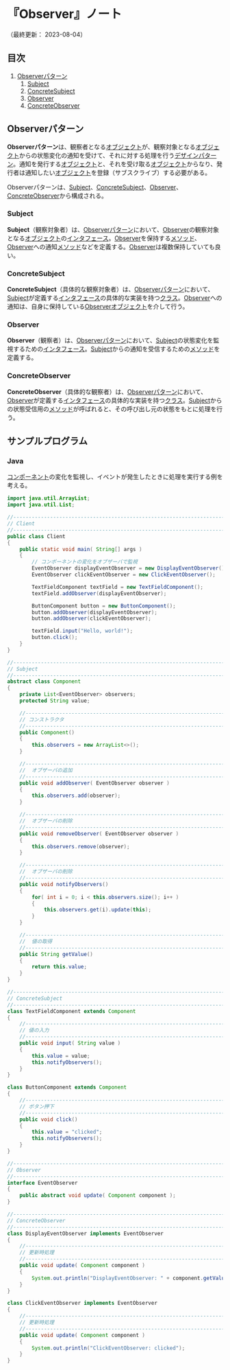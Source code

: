 # 『Observer』ノート

（最終更新： 2023-08-04）


## 目次

1. [Observerパターン](#observerパターン)
	1. [Subject](#subject)
	1. [ConcreteSubject](#concretesubject)
	1. [Observer](#observer)
	1. [ConcreteObserver](#concreteobserver)


## Observerパターン

**Observerパターン**は、観察者となる[オブジェクト](../../../../programming/_/chapters/object_oriented.md#オブジェクト)が、観察対象となる[オブジェクト](../../../../programming/_/chapters/object_oriented.md#オブジェクト)からの状態変化の通知を受けて、それに対する処理を行う[デザインパターン](./design_pattern.md#デザインパターン)。通知を発行する[オブジェクト](../../../../programming/_/chapters/object_oriented.md#オブジェクト)と、それを受け取る[オブジェクト](../../../../programming/_/chapters/object_oriented.md#オブジェクト)からなり、発行者は通知したい[オブジェクト](../../../../programming/_/chapters/object_oriented.md#オブジェクト)を登録（サブスクライブ）する必要がある。

Observerパターンは、[Subject](#subject)、[ConcreteSubject](#concretesubject)、[Observer](#observer)、[ConcreteObserver](#concreteobserver)から構成される。

### Subject

**Subject**（観察対象者）は、[Observerパターン](#observerパターン)において、[Observer](#observer)の観察対象となる[オブジェクト](../../../../programming/_/chapters/object_oriented.md#オブジェクト)の[インタフェース](../../../../programming/_/chapters/object_oriented.md#インタフェース)。[Observer](#observer)を保持する[メソッド](../../../../programming/_/chapters/object_oriented.md#メソッド)、[Observer](#observer)への通知[メソッド](../../../../programming/_/chapters/object_oriented.md#メソッド)などを定義する。[Observer](#observer)は複数保持していても良い。

### ConcreteSubject

**ConcreteSubject**（具体的な観察対象者）は、[Observerパターン](#observerパターン)において、[Subject](#subject)が定義する[インタフェース](../../../../programming/_/chapters/object_oriented.md#インタフェース)の具体的な実装を持つ[クラス](../../../../programming/_/chapters/object_oriented.md#クラス)。[Observer](#observer)への通知は、自身に保持している[Observer](#observer)[オブジェクト](../../../../programming/_/chapters/object_oriented.md#オブジェクト)を介して行う。

### Observer

**Observer**（観察者）は、[Observerパターン](#observerパターン)において、[Subject](#subject)の状態変化を監視するための[インタフェース](../../../../programming/_/chapters/object_oriented.md#インタフェース)。[Subject](#subject)からの通知を受信するための[メソッド](../../../../programming/_/chapters/object_oriented.md#メソッド)を定義する。

### ConcreteObserver

**ConcreteObserver**（具体的な観察者）は、[Observerパターン](#observerパターン)において、[Observer](#observer)が定義する[インタフェース](../../../../programming/_/chapters/object_oriented.md#インタフェース)の具体的な実装を持つ[クラス](../../../../programming/_/chapters/object_oriented.md#クラス)。[Subject](#subject)からの状態受信用の[メソッド](../../../../programming/_/chapters/object_oriented.md#メソッド)が呼ばれると、その呼び出し元の状態をもとに処理を行う。


## サンプルプログラム

### Java

[コンポーネント](../../../../computer/software/_/chapters/package.md#コンポーネント)の変化を監視し、イベントが発生したときに処理を実行する例を考える。

```java
import java.util.ArrayList;
import java.util.List;

//------------------------------------------------------------------------------
// Client
//------------------------------------------------------------------------------
public class Client
{
    public static void main( String[] args )
    {
        // コンポーネントの変化をオブザーバで監視
        EventObserver displayEventObserver = new DisplayEventObserver();
        EventObserver clickEventObserver = new ClickEventObserver();

        TextFieldComponent textField = new TextFieldComponent();
        textField.addObserver(displayEventObserver);

        ButtonComponent button = new ButtonComponent();
        button.addObserver(displayEventObserver);
        button.addObserver(clickEventObserver);

        textField.input("Hello, world!");
        button.click();
    }
}

//------------------------------------------------------------------------------
// Subject
//------------------------------------------------------------------------------
abstract class Component
{
    private List<EventObserver> observers;
    protected String value;

    //--------------------------------------------------------------------------
    // コンストラクタ
    //--------------------------------------------------------------------------
    public Component()
    {
        this.observers = new ArrayList<>();
    }

    //--------------------------------------------------------------------------
    //  オブザーバの追加
    //--------------------------------------------------------------------------
    public void addObserver( EventObserver observer )
    {
        this.observers.add(observer);
    }

    //--------------------------------------------------------------------------
    //  オブザーバの削除
    //--------------------------------------------------------------------------
    public void removeObserver( EventObserver observer )
    {
        this.observers.remove(observer);
    }

    //--------------------------------------------------------------------------
    //  オブザーバの削除
    //--------------------------------------------------------------------------
    public void notifyObservers()
    {
        for( int i = 0; i < this.observers.size(); i++ )
        {
            this.observers.get(i).update(this);
        }
    }

    //--------------------------------------------------------------------------
    //  値の取得
    //--------------------------------------------------------------------------
    public String getValue()
    {
        return this.value;
    }
}

//------------------------------------------------------------------------------
// ConcreteSubject
//------------------------------------------------------------------------------
class TextFieldComponent extends Component
{
    //--------------------------------------------------------------------------
    // 値の入力
    //--------------------------------------------------------------------------
    public void input( String value )
    {
        this.value = value;
        this.notifyObservers();
    }
}

class ButtonComponent extends Component
{
    //--------------------------------------------------------------------------
    // ボタン押下
    //--------------------------------------------------------------------------
    public void click()
    {
        this.value = "clicked";
        this.notifyObservers();
    }
}

//------------------------------------------------------------------------------
// Observer
//------------------------------------------------------------------------------
interface EventObserver
{
    public abstract void update( Component component );
}

//------------------------------------------------------------------------------
// ConcreteObserver
//------------------------------------------------------------------------------
class DisplayEventObserver implements EventObserver
{
    //--------------------------------------------------------------------------
    // 更新時処理
    //--------------------------------------------------------------------------
    public void update( Component component )
    {
        System.out.println("DisplayEventObserver: " + component.getValue());
    }
}

class ClickEventObserver implements EventObserver
{
    //--------------------------------------------------------------------------
    // 更新時処理
    //--------------------------------------------------------------------------
    public void update( Component component )
    {
        System.out.println("ClickEventObserver: clicked");
    }
}
```

